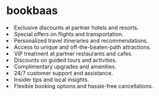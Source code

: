 # bookbaas

<li>Exclusive discounts at partner hotels and resorts.</li>
<li>Special offers on flights and transportation.</li>
<li>Personalized travel itineraries and recommendations.</li>
<li>Access to unique and off-the-beaten-path attractions.</li>
<li>VIP treatment at partner restaurants and cafes.</li>
<li>Discounts on guided tours and activities.</li>
<li>Complimentary upgrades and amenities.</li>
<li>24/7 customer support and assistance.</li>
<li>Insider tips and local insights.</li>
<li>Flexible booking options and hassle-free cancellations.</li>